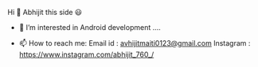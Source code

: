 Hi 👋
Abhijit this side 😃

- 🌱 I’m interested in Android development ....

- 📫 How to reach me: 
     Email id : avhijitmaiti0123@gmail.com
     Instagram : https://www.instagram.com/abhijit_760_/
